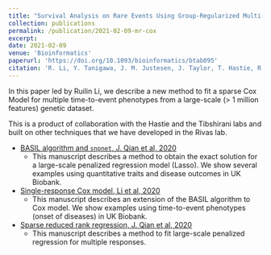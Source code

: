 ```yaml
---
title: "Survival Analysis on Rare Events Using Group-Regularized Multi-Response Cox Regression"
collection: publications
permalink: /publication/2021-02-09-mr-cox
excerpt:
date: 2021-02-09
venue: 'Bioinformatics'
paperurl: 'https://doi.org/10.1093/bioinformatics/btab095'
citation: 'R. Li, Y. Tanigawa, J. M. Justesen, J. Taylor, T. Hastie, R. Tibshirani, M. A. Rivas, Survival Analysis on Rare Events Using Group-Regularized Multi-Response Cox Regression. Bioinformatics (2021).'
---
```


In this paper led by Ruilin Li, we describe a new method to fit a sparse Cox Model for multiple time-to-event phenotypes from a large-scale (> 1 million features) genetic dataset.

This is a product of collaboration with the Hastie and the Tibshirani labs and built on other techniques that we have developed in the Rivas lab.

- [BASIL algorithm and `snpnet`, J. Qian et al, 2020](/publication/2020-10-23-snpnet)
  - This manuscript describes a method to obtain the exact solution for a large-scale penalized regression model (Lasso). We show several examples using quantitative traits and disease outcomes in UK Biobank.
- [Single-response Cox model, Li et al, 2020](/publication/2020-09-29-snpnet-cox)
  - This manuscript describes an extension of the BASIL algorithm to Cox model. We show examples using time-to-event phenotypes (onset of diseases) in UK Biobank.
- [Sparse reduced rank regression, J. Qian et al, 2020](/publication/preprint-2020-05-30-SRRR)
  - This manuscript describes a method to fit large-scale penalized regression for multiple responses.
